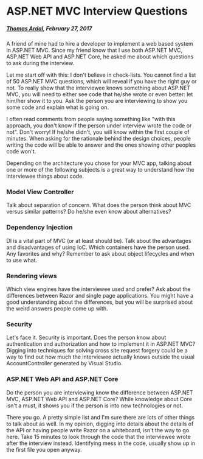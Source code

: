 # ASP.NET MVC Interview Questions##### [Thomas Ardal](http://elmah.io/about/), February 27, 2017A friend of mine had to hire a developer to implement a web based system in ASP.NET MVC. Since my friend know that I use both ASP.NET MVC, ASP.NET Web API and ASP.NET Core, he asked me about which questions to ask during the interview.Let me start off with this: I don't believe in check-lists. You cannot find a list of 50 ASP.NET MVC questions, which will reveal if you have the right guy or not. To really show that the interviewee knows something about ASP.NET MVC, you will need to either see code that he/she wrote or even better: let him/her show it to you. Ask the person you are interviewing to show you some code and explain what is going on.I often read comments from people saying something like "with this approach, you don't know if the person under interview wrote the code or not". Don't worry! If he/she didn't, you will know within the first couple of minutes. When asking for the rationale behind the design choices, people writing the code will be able to answer and the ones showing other peoples code won't.Depending on the architecture you chose for your MVC app, talking about one or more of the following subjects is a great way to understand how the interviewee things about code.### Model View ControllerTalk about separation of concern. What does the person think about MVC versus similar patterns? Do he/she even know about alternatives?### Dependency InjectionDI is a vital part of MVC (or at least should be). Talk about the advantages and disadvantages of using IoC. Which containers have the person used. Any favorites and why? Remember to ask about object lifecycles and when to use what.### Rendering viewsWhich view engines have the interviewee used and prefer? Ask about the differences between Razor and single page applications. You might have a good understanding about the differences, but you will be surprised about the weird answers people come up with.### SecurityLet's face it. Security is important. Does the person know about authentication and authorization and how to implement it in ASP.NET MVC? Digging into techniques for solving cross site request forgery could be a way to find out how much the interviewee actually knows outside the usual AccountController generated by Visual Studio.### ASP.NET Web API and ASP.NET CoreDo the person you are interviewing know the difference between ASP.NET MVC, ASP.NET Web API and ASP.NET Core? While knowledge about Core isn't a must, it shows you if the person is into new technologies or not.There you go. A pretty simple list and I'm sure there are lots of other things to talk about as well. In my opinion, digging into details about the details of the API or having people write Razor on a whiteboard, isn't the way to go here. Take 15 minutes to look through the code that the interviewee wrote after the interview instead. Identifying mess in the code, usually show up in the first file you open anyway.